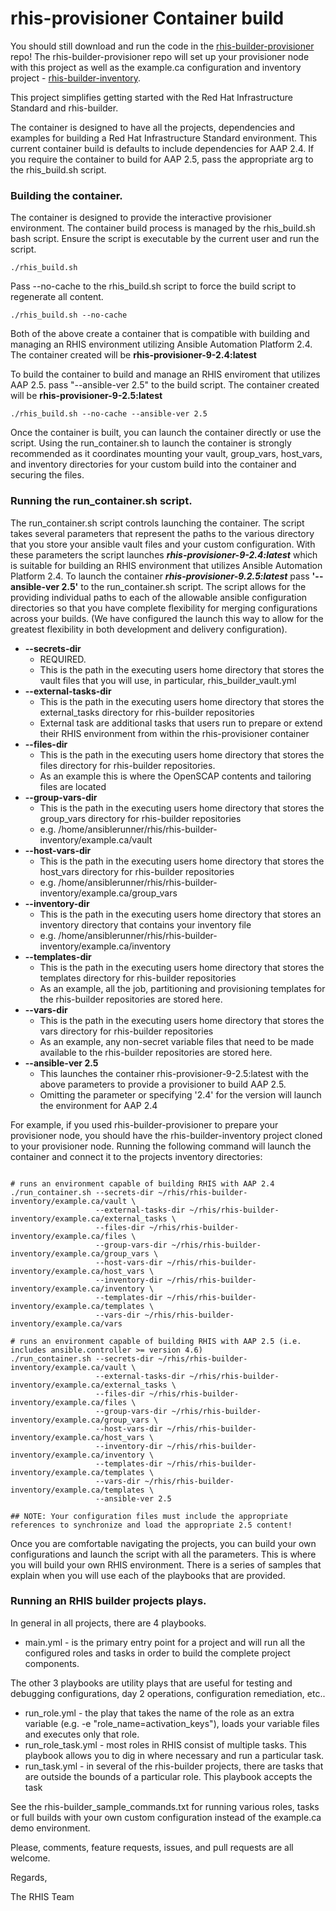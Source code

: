 # rhis-provisioner Container build

You should still download and run the code in the [rhis-builder-provisioner](https://github.com/parmstro/rhis-builder-provisioner) repo! The rhis-builder-provisioner repo will set up your provisioner node with this project as well as the example.ca configuration and inventory project - [rhis-builder-inventory](https://github.com/parmstro/rhis-builder-provisioner). 

This project simplifies getting started with the Red Hat Infrastructure Standard and rhis-builder.

The container is designed to have all the projects, dependencies and examples for building a Red Hat Infrastructure Standard environment.
This current container build is defaults to include dependencies for AAP 2.4. If you require the container to build for AAP 2.5, pass the appropriate arg to the rhis_build.sh script.

### Building the container.

The container is designed to provide the interactive provisioner environment.
The container build process is managed by the rhis_build.sh bash script. Ensure the script is executable by the current user and run the script.

~~~
./rhis_build.sh
~~~

Pass --no-cache to the rhis_build.sh script to force the build script to regenerate all content.

~~~
./rhis_build.sh --no-cache
~~~

Both of the above create a container that is compatible with building and managing an RHIS environment utilizing Ansible Automation Platform 2.4. The container created will be **rhis-provisioner-9-2.4:latest**

To build the container to build and manage an RHIS enviroment that utilizes AAP 2.5. pass "--ansible-ver 2.5" to the build script. The container created will be **rhis-provisioner-9-2.5:latest**

~~~
./rhis_build.sh --no-cache --ansible-ver 2.5
~~~

Once the container is built, you can launch the container directly or use the script.
Using the run_container.sh to launch the container is strongly recommended as it coordinates mounting your vault, group_vars, host_vars, and inventory directories for your custom build into the container and securing the files. 

### Running the run_container.sh script.

The run_container.sh script controls launching the container. The script takes several parameters that represent the paths to the various directory that you store your ansible vault files and your custom configuration. With these parameters the script launches ***rhis-provisioner-9-2.4:latest*** which is suitable for building an RHIS environment that utilizes Ansible Automation Platform 2.4. To launch the container ***rhis-provisioner-9.2.5:latest*** pass **'--ansible-ver 2.5'** to the run_container.sh script. The script allows for the providing individual paths to each of the allowable ansible configuration directories so that you have complete flexibility for merging configurations across your builds. (We have configured the launch this way to allow for the greatest flexibility in both development and delivery configuration).

* **--secrets-dir**   
    * REQUIRED. 
    * This is the path in the executing users home directory that stores the vault files that you will use, in particular, rhis_builder_vault.yml
* **--external-tasks-dir**
    * This is the path in the executing users home directory that stores the external_tasks directory for rhis-builder repositories
    * External task are additional tasks that users run to prepare or extend their RHIS environment from within the rhis-provisioner container
* **--files-dir**
    * This is the path in the executing users home directory that stores the files directory for rhis-builder repositories. 
    * As an example this is where the OpenSCAP contents and tailoring files are located
* **--group-vars-dir**
    * This is the path in the executing users home directory that stores the group_vars directory for rhis-builder repositories
    * e.g. /home/ansiblerunner/rhis/rhis-builder-inventory/example.ca/vault
* **--host-vars-dir**
    * This is the path in the executing users home directory that stores the host_vars directory for rhis-builder repositories
    * e.g. /home/ansiblerunner/rhis/rhis-builder-inventory/example.ca/group_vars
* **--inventory-dir**
    * This is the path in the executing users home directory that stores an inventory directory that contains your inventory file
    * e.g. /home/ansiblerunner/rhis/rhis-builder-inventory/example.ca/inventory
* **--templates-dir**
    * This is the path in the executing users home directory that stores the templates directory for rhis-builder repositories
    * As an example, all the job, partitioning and provisioning templates for the rhis-builder repositories are stored here.
* **--vars-dir**
    * This is the path in the executing users home directory that stores the vars directory for rhis-builder repositories
    * As an example, any non-secret variable files that need to be made available to the rhis-builder repositories are stored here.
* **--ansible-ver 2.5**
    * This launches the container rhis-provisioner-9-2.5:latest with the above parameters to provide a provisioner to build AAP 2.5.
    * Omitting the parameter or specifying '2.4' for the version will launch the environment for AAP 2.4

For example, if you used rhis-builder-provisioner to prepare your provisioner node, you should have the rhis-builder-inventory project cloned to your provisioner node. Running the following command will launch the container and connect it to the projects inventory directories:

~~~

# runs an environment capable of building RHIS with AAP 2.4
./run_container.sh --secrets-dir ~/rhis/rhis-builder-inventory/example.ca/vault \
                   --external-tasks-dir ~/rhis/rhis-builder-inventory/example.ca/external_tasks \
                   --files-dir ~/rhis/rhis-builder-inventory/example.ca/files \
                   --group-vars-dir ~/rhis/rhis-builder-inventory/example.ca/group_vars \
                   --host-vars-dir ~/rhis/rhis-builder-inventory/example.ca/host_vars \
                   --inventory-dir ~/rhis/rhis-builder-inventory/example.ca/inventory \
                   --templates-dir ~/rhis/rhis-builder-inventory/example.ca/templates \
                   --vars-dir ~/rhis/rhis-builder-inventory/example.ca/vars

# runs an environment capable of building RHIS with AAP 2.5 (i.e. includes ansible.controller >= version 4.6)
./run_container.sh --secrets-dir ~/rhis/rhis-builder-inventory/example.ca/vault \
                   --external-tasks-dir ~/rhis/rhis-builder-inventory/example.ca/external_tasks \
                   --files-dir ~/rhis/rhis-builder-inventory/example.ca/files \
                   --group-vars-dir ~/rhis/rhis-builder-inventory/example.ca/group_vars \
                   --host-vars-dir ~/rhis/rhis-builder-inventory/example.ca/host_vars \
                   --inventory-dir ~/rhis/rhis-builder-inventory/example.ca/inventory \
                   --templates-dir ~/rhis/rhis-builder-inventory/example.ca/templates \
                   --vars-dir ~/rhis/rhis-builder-inventory/example.ca/templates \
                   --ansible-ver 2.5

## NOTE: Your configuration files must include the appropriate references to synchronize and load the appropriate 2.5 content!

~~~

Once you are comfortable navigating the projects, you can build your own configurations and launch the script with all the parameters.
This is where you will build your own RHIS environment.
There is a series of samples that explain when you will use each of the playbooks that are provided.

### Running an RHIS builder projects plays.

In general in all projects, there are 4 playbooks.

- main.yml - is the primary entry point for a project and will run all the configured roles and tasks in order to build the complete project components.

The other 3 playbooks are utility plays that are useful for testing and debugging configurations, day 2 operations, configuration remediation, etc..

- run_role.yml - the play that takes the name of the role as an extra variable (e.g. -e "role_name=activation_keys"), loads your variable files and executes only that role.
- run_role_task.yml - most roles in RHIS consist of multiple tasks. This playbook allows you to dig in where necessary and run a particular task.
- run_task.yml - in several of the rhis-builder projects, there are tasks that are outside the bounds of a particular role. This playbook accepts the task

See the rhis-builder_sample_commands.txt for running various roles, tasks or full builds with your own custom configuration instead of the example.ca demo environment.

Please, comments, feature requests, issues, and pull requests are all welcome.

Regards,

The RHIS Team

